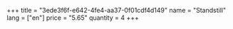 +++
title = "3ede3f6f-e642-4fe4-aa37-0f01cdf4d149"
name = "Standstill"
lang = ["en"]
price = "5.65"
quantity = 4
+++

